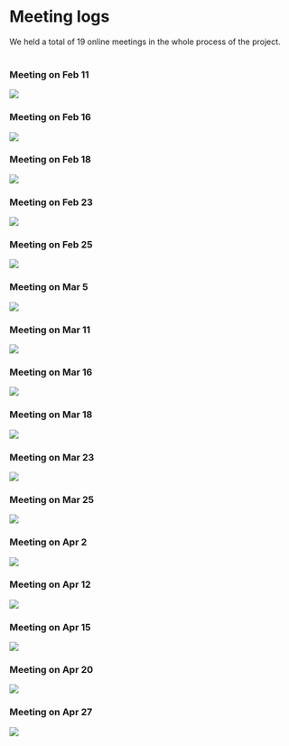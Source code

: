 # Meeting logs

We held a total of 19 online meetings in the whole process of the project.
<br/><br/>

### Meeting on Feb 11
<img src="2.11.png">

### Meeting on Feb 16
<img src="2.16.png">

### Meeting on Feb 18
<img src="2.18.png">

### Meeting on Feb 23
<img src="2.23.png">

### Meeting on Feb 25
<img src="2.25.png">

### Meeting on Mar 5
<img src="3.5.png">

### Meeting on Mar 11
<img src="3.11.png">

### Meeting on Mar 16
<img src="3.16.png">

### Meeting on Mar 18
<img src="3.18.png">

### Meeting on Mar 23
<img src="3.23.png">

### Meeting on Mar 25
<img src="3.25.png">

### Meeting on Apr 2
<img src="4.2.png">

### Meeting on Apr 12
<img src="4.12.png">

### Meeting on Apr 15
<img src="4.15.png">

### Meeting on Apr 20
<img src="4.20.png">

### Meeting on Apr 27
<img src="4.27.png">
